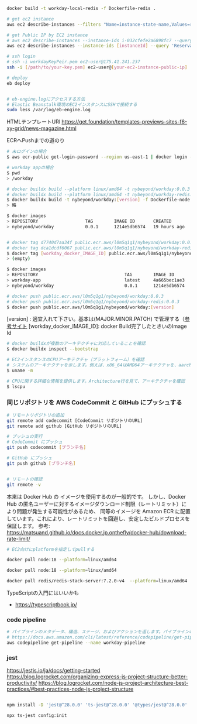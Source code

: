 
```bash
docker build -t workday-local-redis -f Dockerfile-redis .

```

```bash
# get ec2 instance
aws ec2 describe-instances --filters "Name=instance-state-name,Values=running" --query 'Reservations[*].Instances[*].InstanceId' --output text

# get Public IP by EC2 instance
# aws ec2 describe-instances --instance-ids i-032cfefe2a6898fc7 --query 'Reservations[*].Instances[*].PublicIpAddress' --output text
aws ec2 describe-instances --instance-ids [instanceId] --query 'Reservations[*].Instances[*].PublicIpAddress' --output text

# ssh login
# ssh -i workdayKeyPeir.pem ec2-user@175.41.241.237
ssh -i [/path/to/your-key.pem] ec2-user@[your-ec2-instance-public-ip]

# deploy
eb deploy
```


```bash

# eb-engine.logにアクセスする方法
# Elastic Beanstalk環境のEC2インスタンスにSSHで接続する
sudo less /var/log/eb-engine.log

```

HTMLテンプレートURl
https://get.foundation/templates-previews-sites-f6-xy-grid/news-magazine.html

ECRへPushまでの道のり
```bash
# 未ログインの場合
$ aws ecr-public get-login-password --region us-east-1 | docker login --username AWS --password-stdin public.ecr.aws/l0m5q1g1

# workday appの場合
$ pwd
> /workday

# docker buildx build --platform linux/amd64 -t nybeyond/workday:0.0.3 -f Dockerfile-node .
# docker buildx build --platform linux/amd64 -t nybeyond/workday-redis:0.0.3 -f Dockerfile-redis .
$ docker buildx build -t nybeyond/workday:[version] -f Dockerfile-node .
> 略

$ docker images
> REPOSITORY                  TAG        IMAGE ID       CREATED        SIZE
> nybeyond/workday            0.0.1      1214e5db6574   19 hours ago   317MB


# docker tag d7740d7aa34f public.ecr.aws/l0m5q1g1/nybeyond/workday:0.0.3
# docker tag dca1dcdf6067 public.ecr.aws/l0m5q1g1/nybeyond/workday-redis:0.0.3
$ docker tag [workday_docker_IMAGE_ID] public.ecr.aws/l0m5q1g1/nybeyond/workday:[version]
> (empty)

$ docker images
> REPOSITORY                                 TAG        IMAGE ID       CREATED        SIZE
> workday-app                                latest     4a665bec1ae3   19 hours ago   317MB
> nybeyond/workday                           0.0.1      1214e5db6574   19 hours ago   317MB

# docker push public.ecr.aws/l0m5q1g1/nybeyond/workday:0.0.3
# docker push public.ecr.aws/l0m5q1g1/nybeyond/workday-redis:0.0.3
$ docker push public.ecr.aws/l0m5q1g1/nybeyond/workday:[version]

```
[version] : 適宜入れて下さい。基本は(MAJOR.MINOR.PATCH) で管理する（[参考サイト](https://learn.microsoft.com/ja-jp/dotnet/core/versions/#semantic-versioning)
[workday_docker_IMAGE_ID]: docker Build完了したときいのImage Id

```bash
# docker buildxが複数のアーキテクチャに対応していることを確認
$ docker buildx inspect --bootstrap

# EC2インスタンスのCPUアーキテクチャ（プラットフォーム）を確認
# システムのアーキテクチャを示します。例えば、x86_64はAMD64アーキテクチャを、aarch64はARMアーキテクチャを意味
$ uname -m

# CPUに関する詳細な情報を提供します。Architecture行を見て、アーキテクチャを確認
$ lscpu

```


### 同じリポジトリを AWS CodeCommit と GitHub にプッシュする

```bash
# リモートリポジトリの追加
git remote add codecommit [CodeCommit リポジトリのURL]
git remote add github [GitHub リポジトリのURL]

# プッシュの実行
# CodeCommit にプッシュ
git push codecommit [ブランチ名]

# GitHub にプッシュ
git push github [ブランチ名]


# リモートの確認
git remote -v

```


本来は Docker Hub の イメージを使用するのが一般的です。
しかし、Docker Hub の匿名ユーザーに対するイメージダウンロード制限（レートリミット）により問題が発生する可能性があるため、
同等のイメージを Amazon ECR に配置しています。これにより、レートリミットを回避し、安定したビルドプロセスを保証します。
参考: https://matsuand.github.io/docs.docker.jp.onthefly/docker-hub/download-rate-limit/

```bash
# EC2向けにplatformを指定してpullする

docker pull node:18 --platform=linux/amd64

docker pull node:18 --platform=linux/amd64

docker pull redis/redis-stack-server:7.2.0-v4  --platform=linux/amd64

```

TypeScriptの入門にはいいかも
  - https://typescriptbook.jp/

### code pipeline

```bash
# パイプラインのメタデータ、構造、ステージ、およびアクションを返します。パイプラインの構造全体を JSON 形式で返すために使用でき、これを変更して UpdatePipeline でパイプライン構造を更新するために使用できます。
# https://docs.aws.amazon.com/cli/latest/reference/codepipeline/get-pipeline.html
aws codepipeline get-pipeline --name workday-pipeline
```


### jest
https://jestjs.io/ja/docs/getting-started
https://blog.logrocket.com/organizing-express-js-project-structure-better-productivity/
https://blog.logrocket.com/node-js-project-architecture-best-practices/#best-practices-node-js-project-structure


```bash

npm install -D 'jest@^28.0.0' 'ts-jest@^28.0.0' '@types/jest@^28.0.0'

npx ts-jest config:init

```